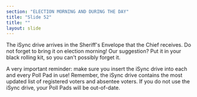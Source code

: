 ```yaml
---
section: "ELECTION MORNING AND DURING THE DAY"
title: "Slide 52"
title: ""
layout: slide
---
```


The iSync drive arrives in the Sheriff's Envelope that the Chief receives. Do not forget to bring it on election morning! Our suggestion? Put it in your black rolling kit, so you can't possibly forget it.

A very important reminder: make sure you insert the iSync drive into each and every Poll Pad in use! Remember, the iSync drive contains the most updated list of registered voters and absentee voters. If you do not use the iSync drive, your Poll Pads will be out-of-date.




